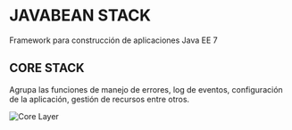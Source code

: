 # JAVABEAN STACK
Framework para construcción de aplicaciones Java EE 7

## CORE STACK ##
Agrupa las funciones de manejo de errores, log de eventos, configuración de la aplicación, gestión de recursos entre otros.

![Core Layer](https://github.com/jencisopy/JavaBeanStack/blob/master/core/src/main/resources/images/javabeanstack_core.png)









